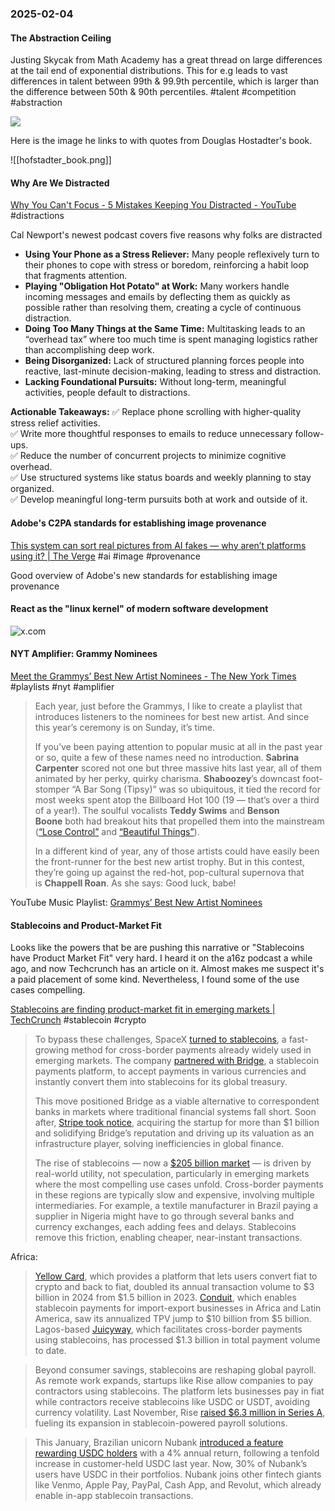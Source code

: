 ### 2025-02-04
#### The Abstraction Ceiling
Justing Skycak from Math Academy has a great thread on large differences at the tail end of exponential distributions. This for e.g leads to vast differences in talent between 99th & 99.9th percentile, which is larger than the difference between 50th & 90th percentiles. #talent #competition #abstraction

![](https://x.com/justinskycak/status/1886111134161481931)

Here is the image he links to with quotes from Douglas Hostadter's book.

![[hofstadter_book.png]]

#### Why Are We Distracted
[Why You Can't Focus - 5 Mistakes Keeping You Distracted - YouTube](https://www.youtube.com/watch?v=fjQ4ZPOCYEI) #distractions

Cal Newport's newest podcast covers five reasons why folks are distracted

- **Using Your Phone as a Stress Reliever:** Many people reflexively turn to their phones to cope with stress or boredom, reinforcing a habit loop that fragments attention.
- **Playing "Obligation Hot Potato" at Work:** Many workers handle incoming messages and emails by deflecting them as quickly as possible rather than resolving them, creating a cycle of continuous distraction.
- **Doing Too Many Things at the Same Time:** Multitasking leads to an “overhead tax” where too much time is spent managing logistics rather than accomplishing deep work.
- **Being Disorganized:** Lack of structured planning forces people into reactive, last-minute decision-making, leading to stress and distraction.
- **Lacking Foundational Pursuits:** Without long-term, meaningful activities, people default to distractions.

**Actionable Takeaways:**
✅ Replace phone scrolling with higher-quality stress relief activities.  
✅ Write more thoughtful responses to emails to reduce unnecessary follow-ups.  
✅ Reduce the number of concurrent projects to minimize cognitive overhead.  
✅ Use structured systems like status boards and weekly planning to stay organized.  
✅ Develop meaningful long-term pursuits both at work and outside of it.

#### Adobe's C2PA standards for establishing image provenance
[This system can sort real pictures from AI fakes — why aren’t platforms using it? | The Verge](https://www.theverge.com/2024/8/21/24223932/c2pa-standard-verify-ai-generated-images-content-credentials) #ai #image #provenance

Good overview of Adobe's new standards for establishing image provenance

#### React as the "linux kernel" of modern software development

![x.com](https://x.com/rauchg/status/1883157691964510607)

#### NYT Amplifier: Grammy Nominees
[Meet the Grammys’ Best New Artist Nominees - The New York Times](https://www.nytimes.com/2025/01/31/arts/music/amplifier-newsletter-grammys-best-new-artist.html) #playlists #nyt #amplifier

> Each year, just before the Grammys, I like to create a playlist that introduces listeners to the nominees for best new artist. And since this year’s ceremony is on Sunday, it’s time.
> 
> If you’ve been paying attention to popular music at all in the past year or so, quite a few of these names need no introduction. **Sabrina Carpenter** scored not one but three massive hits last year, all of them animated by her perky, quirky charisma. **Shaboozey**’s downcast foot-stomper “A Bar Song (Tipsy)” was so ubiquitous, it tied the record for most weeks spent atop the Billboard Hot 100 (19 — that’s over a third of a year!). The soulful vocalists **Teddy Swims** and **Benson Boone** both had breakout hits that propelled them into the mainstream ([“Lose Control”](https://www.youtube.com/watch?v=LweyzRnEzOE) and [“Beautiful Things”](https://www.youtube.com/watch?v=Oa_RSwwpPaA)).
> 
> In a different kind of year, any of those artists could have easily been the front-runner for the best new artist trophy. But in this contest, they’re going up against the red-hot, pop-cultural supernova that is **Chappell Roan**. As she says: Good luck, babe!

YouTube Music Playlist: [Grammys’ Best New Artist Nominees](https://music.youtube.com/playlist?list=PLu_RmAJBNiILTBsg5iJQ_klWq_qOx7b5Z&si=mplH5hlUizoxBWWC)

#### Stablecoins and Product-Market Fit
Looks like the powers that be are pushing this narrative or "Stablecoins have Product Market Fit" very hard. I heard it on the a16z podcast a while ago, and now Techcrunch has an article on it. Almost makes me suspect it's a paid placement of some kind. Nevertheless, I found some of the use cases compelling.

[Stablecoins are finding product-market fit in emerging markets | TechCrunch](https://techcrunch.com/2025/01/31/stablecoins-are-finding-product-market-fit-in-emerging-markets) #stablecoin #crypto 

> To bypass these challenges, SpaceX [turned to stablecoins](https://cryptoslate.com/elon-musks-spacex-uses-stablecoins-to-hedge-against-foreign-exchange-risks/), a fast-growing method for cross-border payments already widely used in emerging markets. The company [partnered with Bridge](https://fortune.com/crypto/2024/08/29/bridge-stablecoins-sequoia-ribbit-index-haun-58-million/), a stablecoin payments platform, to accept payments in various currencies and instantly convert them into stablecoins for its global treasury.
>
> This move positioned Bridge as a viable alternative to correspondent banks in markets where traditional financial systems fall short. Soon after, [Stripe took notice](https://x.com/arrington/status/1848060479727435967), acquiring the startup for more than $1 billion and solidifying Bridge’s reputation and driving up its valuation as an infrastructure player, solving inefficiencies in global finance.
>
> The rise of stablecoins — now a [$205 billion market](https://www.bitget.com/news/detail/12560604457144) — is driven by real-world utility, not speculation, particularly in emerging markets where the most compelling use cases unfold. Cross-border payments in these regions are typically slow and expensive, involving multiple intermediaries. For example, a textile manufacturer in Brazil paying a supplier in Nigeria might have to go through several banks and currency exchanges, each adding fees and delays. Stablecoins remove this friction, enabling cheaper, near-instant transactions.

Africa:

> [Yellow Card](https://yellowcard.io/), which provides a platform that lets users convert fiat to crypto and back to fiat, doubled its annual transaction volume to $3 billion in 2024 from $1.5 billion in 2023. [Conduit](https://conduitpay.com/), which enables stablecoin payments for import-export businesses in Africa and Latin America, saw its annualized TPV jump to $10 billion from $5 billion. Lagos-based [Juicyway](https://techcrunch.com/2024/12/16/this-stealthy-african-stablecoin-startup-already-processed-over-1b-in-cross-border-payments/), which facilitates cross-border payments using stablecoins, has processed $1.3 billion in total payment volume to date.

> Beyond consumer savings, stablecoins are reshaping global payroll. As remote work expands, startups like Rise allow companies to pay contractors using stablecoins. The platform lets businesses pay in fiat while contractors receive stablecoins like USDC or USDT, avoiding currency volatility. Last November, Rise [raised $6.3 million in Series A](https://www.axios.com/pro/fintech-deals/2024/11/20/stablecoin-payroll-startup-rise-6-million), fueling its expansion in stablecoin-powered payroll solutions.

> This January, Brazilian unicorn Nubank [introduced a feature rewarding USDC holders](https://international.nubank.com.br/consumers/nubank-expands-usdc-rewards-program-to-all-customers/) with a 4% annual return, following a tenfold increase in customer-held USDC last year. Now, 30% of Nubank’s users have USDC in their portfolios. Nubank joins other fintech giants like Venmo, Apple Pay, PayPal, Cash App, and Revolut, which already enable in-app stablecoin transactions.

